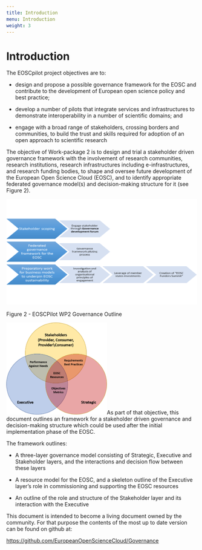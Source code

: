 ```yaml
---
title: Introduction
menu: Introduction
weight: 3
---
```


Introduction
============

The EOSCpilot project objectives are to:

-   design and propose a possible governance framework for the EOSC and
    contribute to the development of European open science policy and
    best practice;

-   develop a number of pilots that integrate services and
    infrastructures to demonstrate interoperability in a number of
    scientific domains; and

-   engage with a broad range of stakeholders, crossing borders and
    communities, to build the trust and skills required for adoption of
    an open approach to scientific research

The objective of Work-package 2 is to design and trial a stakeholder
driven governance framework with the involvement of research
communities, research institutions, research infrastructures including
e-infrastructures, and research funding bodies, to shape and oversee
future development of the European Open Science Cloud (EOSC), and to
identify appropriate federated governance model(s) and decision-making
structure for it (see Figure 2).

<img src="Introduction/media/image1.png" style="width:6.29921in;height:2.90157in" />

Figure 2 - EOSCPilot WP2 Governance Outline

<img src="Introduction/media/image2.png" style="width:2.77153in;height:2.53403in" />As
part of that objective, this document outlines an framework for a
stakeholder driven governance and decision-making structure which could
be used after the initial implementation phase of the EOSC.

The framework outlines:

-   A three-layer governance model consisting of Strategic, Executive
    and Stakeholder layers, and the interactions and decision flow
    between these layers

-   A resource model for the EOSC, and a skeleton outline of the
    Executive layer’s role in commissioning and supporting the EOSC
    resources

-   An outline of the role and structure of the Stakeholder layer and
    its interaction with the Executive

This document is intended to become a living document owned by the
community. For that purpose the contents of the most up to date version
can be found on github at:

<https://github.com/EuropeanOpenScienceCloud/Governance>


